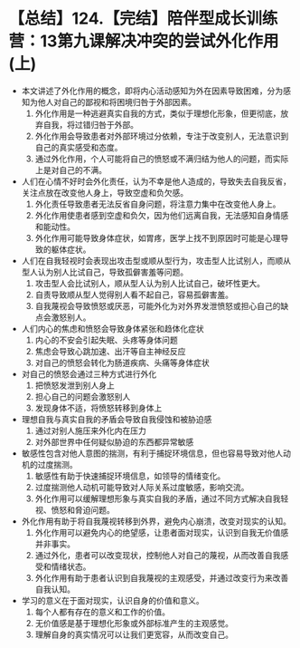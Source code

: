 # 【总结】124.【完结】陪伴型成长训练营：13第九课解决冲突的尝试外化作用(上)

-   本文讲述了外化作用的概念，即将内心活动感知为外在因素导致困难，分为感知为他人对自己的鄙视和将困境归咎于外部因素。
    1.  外化作用是一种逃避真实自我的方式，类似于理想化形象，但更彻底，放弃自我，将过错归咎于外部。
    2.  外化作用会导致患者对外部环境过分依赖，专注于改变别人，无法意识到自己的真实感受和态度。
    3.  通过外化作用，个人可能将自己的愤怒或不满归结为他人的问题，而实际上是对自己的不满。
-   人们在心情不好时会外化责任，认为不幸是他人造成的，导致失去自我反省，关注点放在改变他人身上，导致空虚和负欠感。
    1.  外化责任导致患者无法反省自身问题，将注意力集中在改变他人身上。
    2.  外化作用使患者感到空虚和负欠，因为他们远离自我，无法感知自身情感和能动性。
    3.  外化作用可能导致身体症状，如胃疼，医学上找不到原因时可能是心理导致的躯体症状。
-   人们在自我轻视时会表现出攻击型或顺从型行为，攻击型人比试别人，而顺从型人认为别人比试自己，导致孤僻害羞等问题。
    1.  攻击型人会比试别人，顺从型人认为别人比试自己，破坏性更大。
    2.  自责导致顺从型人觉得别人看不起自己，容易孤僻害羞。
    3.  自我蔑视会导致愤怒或厌恶，可能外化为对外界发泄愤怒或担心自己的缺点会激怒别人。
-   人们内心的焦虑和愤怒会导致身体紧张和趋体化症状
    1.  内心的不安会引起失眠、头疼等身体问题
    2.  焦虑会导致心跳加速、出汗等自主神经反应
    3.  对自己的愤怒会转化为肠道疾病、头痛等身体症状
-   对自己的愤怒会通过三种方式进行外化
    1.  把愤怒发泄到别人身上
    2.  担心自己的问题会激怒别人
    3.  发现身体不适，将愤怒转移到身体上
-   理想自我与真实自我的矛盾会导致自我侵蚀和被胁迫感
    1.  通过对别人施压来外化内在压力
    2.  对外部世界中任何疑似胁迫的东西都异常敏感
-   敏感性包含对他人意图的揣测，有利于捕捉环境信息，但也容易导致对他人动机的过度揣测。
    1.  敏感性有助于快速捕捉环境信息，如领导的情绪变化。
    2.  过度揣测他人动机可能导致对人际关系过度敏感，影响交流。
    3.  外化作用可以缓解理想形象与真实自我的矛盾，通过不同方式解决自我轻视、愤怒和脅迫问题。
-   外化作用有助于将自我蔑视转移到外界，避免内心崩溃，改变对现实的认知。
    1.  外化作用可以避免内心的绝望感，让患者面对现实，认识到自我无价值感并非事实。
    2.  通过外化，患者可以改变现状，控制他人对自己的蔑视，从而改善自我感受和情绪状态。
    3.  外化作用有助于患者认识到自我蔑视的主观感受，并通过改变行为来改善自我认知。
-   学习的意义在于面对现实，认识自身的价值和意义。
    1.  每个人都有存在的意义和工作的价值。
    2.  无价值感是基于理想化形象或外部标准产生的主观感觉。
    3.  理解自身的真实情况可以让我们更宽容，从而改变自己。
